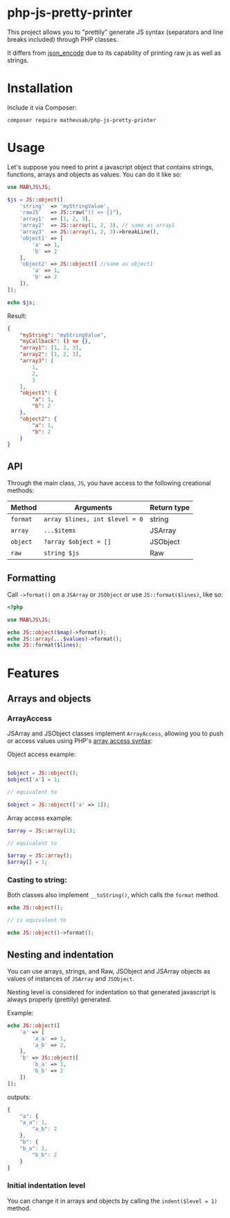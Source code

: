 # php-js-pretty-printer

This project allows you to "prettily" generate JS syntax (separators and line breaks included) through PHP classes.

It differs from [json_encode](https://www.php.net/manual/en/function.json-encode.php) due to its capability of printing
raw js as well as strings.

# Installation
Include it via Composer:
```
composer require matheusab/php-js-pretty-printer
```

# Usage

Let's suppose you need to print a javascript object that contains strings, functions, arrays and objects as values.
You can do it like so:

```php
use MAB\JS\JS;

$js = JS::object([
    'string'  => 'myStringValue',
    'rawJS'   => JS::raw("() => {}"),
    'array1'  => [1, 2, 3],
    'array2'  => JS::array(1, 2, 3), // same as array1
    'array3'  => JS::array(1, 2, 3)->breakLine(),
    'object1' => [
        'a' => 1,
        'b' => 2
    ],
    'object2' => JS::object([ //same as object1
        'a' => 1,
        'b' => 2
    ]),
]);

echo $js;
```

Result:

```json
{
    "myString": "myStringValue",
    "myCallback": () => {},
    "array1": [1, 2, 3],
    "array2": [1, 2, 3],
    "array3": [
        1,
        2,
        3
    ],
    "object1": {
        "a": 1,
        "b": 2
    },
    "object2": {
        "a": 1,
        "b": 2
    }
}
```

## API

Through the main class, `JS`, you have access to the following creational methods:

| Method   | Arguments                      | Return type | 
|----------|--------------------------------|-------------|
| `format` | `array $lines, int $level = 0` | string      |
| `array`  | `...$items`                    | JSArray     |
| `object` | `?array $object = []`          | JSObject    |
| `raw`    | `string $js`                   | Raw         |



## Formatting

Call `->format()` on a `JSArray` or `JSObject` or use `JS::format($lines)`, like so:

```php
<?php

use MAB\JS\JS;

echo JS::object($map)->format();
echo JS::array(...$values)->format();
echo JS::format($lines);
```





# Features

## Arrays and objects

### ArrayAccess
JSArray and JSObject classes implement `ArrayAccess`, allowing you to push or access values using PHP's [array access syntax](https://www.php.net/manual/en/language.types.array.php#language.types.array.syntax.accessing):
 

Object access example:
```php

$object = JS::object();
$object['a'] = 1;

// equivalent to

$object = JS::object(['a' => 1]); 
```

Array access example:
```php
$array = JS::array(1);

// equivalent to

$array = JS::array();
$array[] = 1;
```
### Casting to string: 

Both classes also implement `__toString()`, which calls the `format` method.

```php
echo JS::object();

// is equivalent to

echo JS::object()->format();
```

## Nesting and indentation
You can use arrays, strings, and Raw, JSObject and JSArray objects as values of instances of `JSArray` and `JSObject`.

Nesting level is considered for indentation so that generated javascript is always properly (prettily) generated.

Example:
```php
echo JS::object([
    'a' => [
        'a_a' => 1,
        'a_b' => 2,
    ],
    'b' => JS::object([
        'b_a' => 1,
        'b_b' => 2
    ])
]);
```
outputs:
```js
{
    "a": {
    "a_a": 1,
        "a_b": 2
    },
    "b": {
    "b_a": 1,
        "b_b": 2
    }
}
```

### Initial indentation level

You can change it in arrays and objects by calling the `indent($level = 1)` method.

